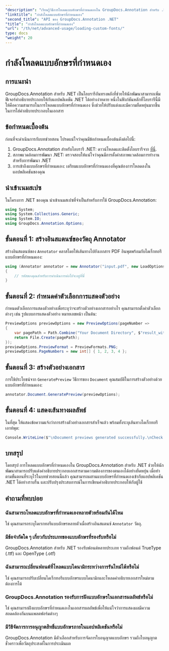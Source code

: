 ```yaml
---
"description": "เรียนรู้วิธีการโหลดแบบอักษรที่กำหนดเองใน GroupDocs.Annotation สำหรับ .NET ได้อย่างราบรื่นเพื่อปรับปรุงคำอธิบายประกอบเอกสาร ปฏิบัติตามขั้นตอนทีละขั้นตอนของเราเพื่อการผสานรวมที่ง่ายดาย"
"linktitle": "กำลังโหลดแบบอักษรที่กำหนดเอง"
"second_title": "API ของ GroupDocs.Annotation .NET"
"title": "กำลังโหลดแบบอักษรที่กำหนดเอง"
"url": "/th/net/advanced-usage/loading-custom-fonts/"
type: docs
"weight": 20
---
```


# กำลังโหลดแบบอักษรที่กำหนดเอง

## การแนะนำ
GroupDocs.Annotation สำหรับ .NET เป็นไลบรารีอันทรงพลังที่ช่วยให้นักพัฒนาสามารถเพิ่มฟีเจอร์คำอธิบายประกอบให้กับแอปพลิเคชัน .NET ได้อย่างง่ายดาย หนึ่งในฟังก์ชันหลักที่ไลบรารีนี้มีให้คือความสามารถในการโหลดแบบอักษรที่กำหนดเอง ซึ่งช่วยให้ปรับแต่งและมีความยืดหยุ่นมากขึ้นในการใส่คำอธิบายประกอบในเอกสาร
## ข้อกำหนดเบื้องต้น
ก่อนที่จะดำเนินการกับบทช่วยสอน โปรดแน่ใจว่าคุณมีข้อกำหนดเบื้องต้นดังต่อไปนี้:
1. GroupDocs.Annotation สำหรับไลบรารี .NET: ดาวน์โหลดและติดตั้งไลบรารีจาก [ที่นี่](https://releases-groupdocs.com/annotation/net/).
2. สภาพแวดล้อมการพัฒนา .NET: ตรวจสอบให้แน่ใจว่าคุณมีการตั้งค่าสภาพแวดล้อมการทำงานสำหรับการพัฒนา .NET
3. การเข้าถึงแบบอักษรที่กำหนดเอง: เตรียมแบบอักษรที่กำหนดเองที่คุณต้องการโหลดลงในแอปพลิเคชันของคุณ

## นำเข้าเนมสเปซ
ในโครงการ .NET ของคุณ นำเข้าเนมสเปซที่จำเป็นสำหรับการใช้ GroupDocs.Annotation:
```csharp
using System;
using System.Collections.Generic;
using System.IO;
using GroupDocs.Annotation.Options;
```
## ขั้นตอนที่ 1: สร้างอินสแตนซ์ของวัตถุ Annotator
สร้างอินสแตนซ์ของ `Annotator` คลาสโดยให้เส้นทางไปยังเอกสาร PDF อินพุตพร้อมกับไดเร็กทอรีแบบอักษรที่กำหนดเอง:
```csharp
using (Annotator annotator = new Annotator("input.pdf", new LoadOptions { FontDirectories = new List<string> { Constants.GetFontDirectory() } }))
{
    // รหัสของคุณสำหรับการดำเนินการต่อไปจะอยู่ที่นี่
}
```
## ขั้นตอนที่ 2: กำหนดค่าตัวเลือกการแสดงตัวอย่าง
กำหนดตัวเลือกการแสดงตัวอย่างเพื่อระบุว่าจะสร้างตัวอย่างเอกสารอย่างไร คุณสามารถตั้งค่าตัวเลือกต่างๆ เช่น รูปแบบการแสดงตัวอย่าง หมายเลขหน้า เป็นต้น:
```csharp
PreviewOptions previewOptions = new PreviewOptions(pageNumber =>
{
    var pagePath = Path.Combine("Your Document Directory", $"result_with_font_{pageNumber}.png");
    return File.Create(pagePath);
});
previewOptions.PreviewFormat = PreviewFormats.PNG;
previewOptions.PageNumbers = new int[] { 1, 2, 3, 4 };
```
## ขั้นตอนที่ 3: สร้างตัวอย่างเอกสาร
การใช้ประโยชน์จาก `GeneratePreview` วิธีการของ `Document` คุณสมบัติในการสร้างตัวอย่างด้วยแบบอักษรที่กำหนดเอง:
```csharp
annotator.Document.GeneratePreview(previewOptions);
```
## ขั้นตอนที่ 4: แสดงเส้นทางผลลัพธ์
ในที่สุด ให้แสดงข้อความแจ้งว่าการสร้างตัวอย่างเอกสารสำเร็จแล้ว พร้อมทั้งระบุเส้นทางไดเร็กทอรีเอาท์พุต:
```csharp
Console.WriteLine($"\nDocument previews generated successfully.\nCheck output in {"Your Document Directory"}.");
```

## บทสรุป
โดยสรุป การโหลดแบบอักษรที่กำหนดเองใน GroupDocs.Annotation สำหรับ .NET ช่วยให้นักพัฒนาสามารถปรับแต่งคำอธิบายประกอบเอกสารตามความต้องการของตนเองได้อย่างยืดหยุ่น เมื่อทำตามขั้นตอนที่ระบุไว้ในบทช่วยสอนนี้แล้ว คุณสามารถผสานแบบอักษรที่กำหนดเองเข้ากับแอปพลิเคชัน .NET ได้อย่างราบรื่น และปรับปรุงประสบการณ์ในการเขียนคำอธิบายประกอบให้กับผู้ใช้
## คำถามที่พบบ่อย
### ฉันสามารถโหลดแบบอักษรที่กำหนดเองหลายตัวพร้อมกันได้ไหม
ใช่ คุณสามารถระบุไดเรกทอรีแบบอักษรหลายตัวเมื่อสร้างอินสแตนซ์ `Annotator` วัตถุ.
### มีข้อจำกัดใด ๆ เกี่ยวกับประเภทของแบบอักษรที่รองรับหรือไม่
GroupDocs.Annotation สำหรับ .NET รองรับฟอนต์หลายประเภท รวมถึงฟอนต์ TrueType (.ttf) และ OpenType (.otf)
### ฉันสามารถเปลี่ยนฟอนต์ที่โหลดแบบไดนามิกระหว่างการรันไทม์ได้หรือไม่
ใช่ คุณสามารถปรับเปลี่ยนไดเร็กทอรีแบบอักษรแบบไดนามิกและโหลดคำอธิบายเอกสารใหม่ตามต้องการได้
### GroupDocs.Annotation รองรับการฝังแบบอักษรในเอกสารผลลัพธ์หรือไม่
ใช่ คุณสามารถฝังแบบอักษรที่กำหนดเองในเอกสารผลลัพธ์เพื่อให้แน่ใจว่าการแสดงผลมีความสอดคล้องกันบนแพลตฟอร์มต่างๆ
### มีวิธีจัดการการอนุญาตสิทธิ์แบบอักษรภายในแอปพลิเคชันหรือไม่
GroupDocs.Annotation มีตัวเลือกสำหรับการจัดการใบอนุญาตแบบอักษร รวมถึงใบอนุญาตชั่วคราวเพื่อวัตถุประสงค์ในการประเมินผล